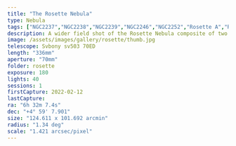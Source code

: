 ```yaml
---
title: "The Rosette Nebula"
type: Nebula
tags: ["NGC2237","NGC2238","NGC2239","NGC2246","NGC2252","Rosette A","Rosette B","Rosette Nebula","The star 12Mon"]
description: A wider field shot of the Rosette Nebula composite of two nights at two and three-minute exposures.
image: /assets/images/gallery/rosette/thumb.jpg
telescope: Svbony sv503 70ED
length: "336mm"
aperture: "70mm"
folder: rosette
exposure: 180
lights: 40
sessions: 1
firstCapture: 2022-02-12 
lastCapture:
ra: "6h 32m 7.4s"
dec: "+4° 59' 7.901"
size: "124.611 x 101.692 arcmin"
radius: "1.34 deg"
scale: "1.421 arcsec/pixel"
---
```

